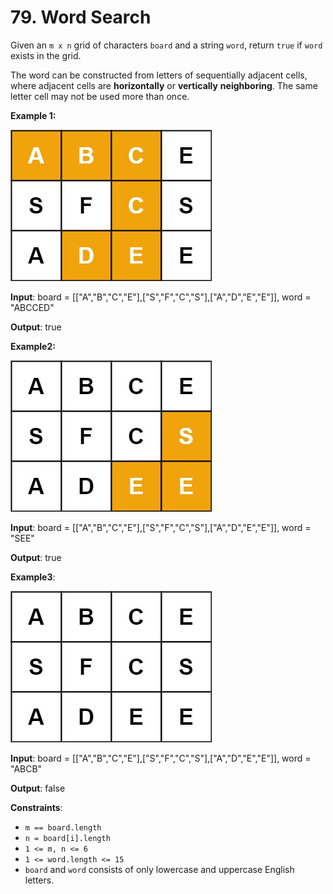 
# 79. Word Search

Given an `m x n` grid of characters `board` and a string `word`, return `true` if `word` exists in the grid.

The word can be constructed from letters of sequentially adjacent cells, where adjacent cells are **horizontally** or **vertically** **neighboring**. The same letter cell may not be used more than once.

**Example 1:**

![word2](./static/word2.jpg)

**Input**: board = [["A","B","C","E"],["S","F","C","S"],["A","D","E","E"]], word = "ABCCED"

**Output**: true

**Example2:**

![word1](./static/word-1.jpg)

**Input**: board = [["A","B","C","E"],["S","F","C","S"],["A","D","E","E"]], word = "SEE"

**Output**: true

**Example3**:

![word3](./static/word3.jpg)

**Input**: board = [["A","B","C","E"],["S","F","C","S"],["A","D","E","E"]], word = "ABCB"

**Output**: false

**Constraints**:

- `m == board.length`
- `n = board[i].length`
- `1 <= m, n <= 6`
- `1 <= word.length <= 15`
- `board` and `word` consists of only lowercase and uppercase English letters.
